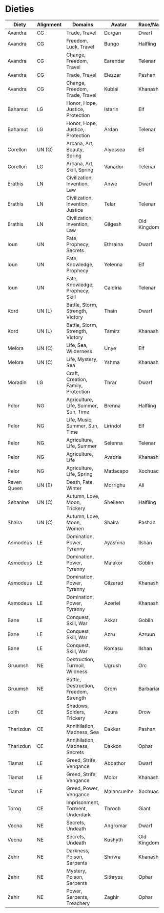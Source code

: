 # Dieties

| Diety          | Alignment | Domains                                | Avatar      | Race/Nation | Gender        | Symbol                |
| -------------- | --------- | -------------------------------------- | ----------- | ----------- | ------------- | --------------------- |
| Avandra        | CG        | Trade, Travel                          | Durgan      | Dwarf       | Male          | Coin                  |
| Avandra        | CG        | Freedom, Luck, Travel                  | Bungo       | Halfling    | Male          | Face-up coin          |
| Avandra        | CG        | Change, Freedom, Travel                | Earendar    | Telenar     | Male          | Coin                  |
| Avandra        | CG        | Trade, Travel                          | Elezzar     | Pashan      | Male          | Coin                  |
| Avandra        | CG        | Change, Freedom, Trade, Travel         | Kublai      | Khanashar   | Male          | Two overlapping coins |
| Bahamut        | LG        | Honor, Hope, Justice, Protection       | Istarin     | Elf         | Male          | Scales                |
| Bahamut        | LG        | Honor, Hope, Justice, Protection       | Ardan       | Telenar     | Male          | Sword                 |
| Corellon       | UN (G)    | Arcana, Art, Beauty, Spring            | Alyessea    | Elf         | Female        | Trefoil leaf          |
| Corellon       | LG        | Arcana, Art, Skill, Spring             | Vanador     | Telenar     | Male          | Harp                  |
| Erathis        | LN        | Civilization, Invention, Law           | Anwe        | Dwarf       | Male          | Divider               |
| Erathis        | LN        | Civilization, Invention, Justice       | Telar       | Telenar     | Male          | Open book             |
| Erathis        | LN        | Civilization, Invention, Law           | Gilgesh     | Old Kingdom | Male          | Tablet                |
| Ioun           | UN        | Fate, Prophecy, Secrets                | Ethraina    | Dwarf       | Female        | Loom shuttle          |
| Ioun           | UN        | Fate, Knowledge, Prophecy              | Yelenna     | Elf         | Female        | Spindle               |
| Ioun           | UN        | Fate, Knowledge, Prophecy, Skill       | Caldiria    | Telenar     | Female        | Spindle               |
| Kord           | UN (L)    | Battle, Storm, Strength, Victory       | Thain       | Dwarf       | Male          | Thunderbolt           |
| Kord           | UN (L)    | Battle, Storm, Strength, Victory       | Tamirz      | Khanashar   | Male          | Horse                 |
| Melora         | UN (C)    | Life, Sea, Wilderness                  | Unye        |  Elf        | Female        | Acorn, Seashell       |
| Melora         | UN (C)    | Life, Mystery, Sea                     | Yshma       | Khanashar   | Female        | Wave                  |
| Moradin        | LG        | Craft, Creation, Family, Protection    | Thrar       | Dwarf       | Male          | Hammer and anvil      |
| Pelor          | NG        | Agriculture, Life, Summer, Sun, Time   | Brenna      | Halfling    | Female        | Cornucopia            |
| Pelor          | NG        | Life, Music, Summer, Sun, Time         | Lirindol    | Elf         | Male          | Sun                   |
| Pelor          | NG        | Agriculture, Life, Summer              | Selenna     | Telenar     | Female        | Sheaf of wheat        |
| Pelor          | NG        | Agriculture, Life                      | Avadria     | Khanashar   | Female        | Basket of rice        |
| Pelor          | NG        | Agriculture, Life, Spring              | Matlacapo   | Xochuaco    | Female        | Corn shoot            |
| Raven Queen    | UN (E)    | Death, Fate, Winter                    | Morrighu    | All         | Female        | Raven                 |
| Sehanine       | UN (C)    | Autumn, Love, Moon, Trickery           | Sheileen    | Halfling    | Female        | Crescent moon         |
| Shaira         | UN (C)    | Autumn, Love, Moon, Women              | Shaira      | Pashan      | Female        | Full moon             |
| Asmodeus       | LE        | Domination, Power, Tyranny             | Ayashina    | Ilshan      | Female        | Triskelion of axes    |
| Asmodeus       | LE        | Domination, Power, Tyranny             | Malakor     | Goblin      | Male          | Double-bladed axe     |
| Asmodeus       | LE        | Domination, Power, Tyranny             | Gilzarad    | Khanashar   | Male          | Axe                   |
| Asmodeus       | LE        | Domination, Power, Tyranny             | Azeriel     | Khanashar   | Male          | Bull                  |
| Bane           | LE        | Conquest, Skill, War                   | Akkar       | Goblin      | Male          | Crossed spears        |
| Bane           | LE        | Conquest, Skill, War                   | Azru        | Azruun      | Male          | Crossed scimitars     |
| Bane           | LE        | Conquest, Skill, War                   | Komasu      | Ilshan      | Male          | Triskelion of swords  |
| Gruumsh        | NE        | Destruction, Turmoil, Wildness         | Ugrush      | Orc         | Male          | Flaming eye           |
| Gruumsh        | NE        | Battle, Destruction, Freedom, Strength | Grom        | Barbarian   | Male          | Flaming axe           |
| Lolth          | CE        | Shadows, Spiders, Trickery             | Azura       | Drow        | Female        | Web                   |
| Tharizdun      | CE        | Annihilation, Madness, Sea             | Dakkar      | Pashan      | Hermaphrodite | Tentacles             |
| Tharizdun      | CE        | Annihilation, Madness, Secrets         | Dakkon      | Ophar       | Asexual       | Tentacles             |
| Tiamat         | LE        | Greed, Strife, Vengance                | Abbathor    | Dwarf       | Male          | Unbalanced scales     |
| Tiamat         | LE        | Greed, Strife, Vengance                | Molor       | Khanashar   | Male          | Dagger                |
| Tiamat         | LE        | Greed, Power, Vengance                 | Malancuelhe | Xochuaco    | Female        | Obsidian dagger       |
| Torog          | CE        | Imprisonment, Torment, Underdark       | Throch      | Giant       | Male          | Chains                |
| Vecna          | NE        | Secrets, Undeath                       | Angromar    | Dwarf       | Male          | Triangle of bones     |
| Vecna          | NE        | Secrets, Undeath                       | Kushyth     | Old Kingdom | Male          | Eye in palm of hand   |
| Zehir          | NE        | Darkness, Poison, Serpents             | Shrivra     | Khanashar   | Female        | Two-headed serpent    |
| Zehir          | NE        | Mystery, Poison, Serpents              | Sithryss    | Ophar       | Female        | Coiled serpent        |
| Zehir          | NE        | Power, Serpents, Treachery             | Zaghir      | Ophar       | Male          | Hooded cobra          |
